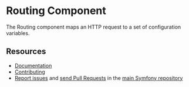 Routing Component
=================

The Routing component maps an HTTP request to a set of configuration variables.

Resources
---------

  * [Documentation](https://symfony.com/doc/current/components/routing.html)
  * [Contributing](https://symfony.com/doc/current/contributing/index.html)
  * [Report issues](https://github.com/symfony/symfony/issues) and
    [send Pull Requests](https://github.com/symfony/symfony/pulls)
    in the [main Symfony repository](https://github.com/symfony/symfony)
